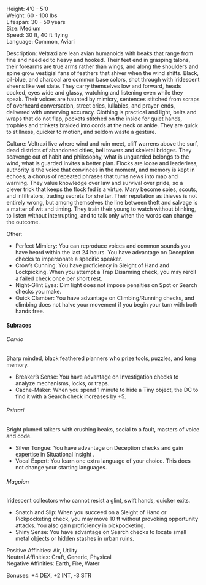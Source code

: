 Height: 4'0 - 5'0  
Weight: 60 - 100 lbs  
Lifespan: 30 - 50 years  
Size: Medium  
Speed: 30 ft, 40 ft flying  
Language: Common, Aviari

Description: Veltraxi are lean avian humanoids with beaks that range from fine and needled to heavy and hooked. Their feet end in grasping talons, their forearms are true arms rather than wings, and along the shoulders and spine grow vestigial fans of feathers that shiver when the wind shifts. Black, oil-blue, and charcoal are common base colors, shot through with iridescent sheens like wet slate. They carry themselves low and forward, heads cocked, eyes wide and glassy, watching and listening even while they speak. Their voices are haunted by mimicry, sentences stitched from scraps of overheard conversation, street cries, lullabies, and prayer-ends, delivered with unnerving accuracy. Clothing is practical and light, belts and wraps that do not flap, pockets stitched on the inside for quiet hands, trophies and trinkets braided into cords at the neck or ankle. They are quick to stillness, quicker to motion, and seldom waste a gesture.

Culture: Veltraxi live where wind and ruin meet, cliff warrens above the surf, dead districts of abandoned cities, bell towers and skeletal bridges. They scavenge out of habit and philosophy, what is unguarded belongs to the wind, what is guarded invites a better plan. Flocks are loose and leaderless, authority is the voice that convinces in the moment, and memory is kept in echoes, a chorus of repeated phrases that turns news into map and warning. They value knowledge over law and survival over pride, so a clever trick that keeps the flock fed is a virtue. Many become spies, scouts, and infiltrators, trading secrets for shelter. Their reputation as thieves is not entirely wrong, but among themselves the line between theft and salvage is a matter of wit and timing. They train their young to watch without blinking, to listen without interrupting, and to talk only when the words can change the outcome.

Other:
- Perfect Mimicry: You can reproduce voices and common sounds you have heard within the last 24 hours. You have advantage on Deception checks to impersonate a specific speaker.
- Crow’s Cunning: You have proficiency in Sleight of Hand and Lockpicking. When you attempt a Trap Disarming check, you may reroll a failed check once per short rest.
- Night-Glint Eyes: Dim light does not impose penalties on Spot or Search checks you make.
- Quick Clamber: You have advantage on Climbing/Running checks, and climbing does not halve your movement if you begin your turn with both hands free.
#### Subraces
###### Corvio  
Sharp minded, black feathered planners who prize tools, puzzles, and long memory.
- Breaker’s Sense: You have advantage on Investigation checks to analyze mechanisms, locks, or traps.
- Cache-Maker: When you spend 1 minute to hide a Tiny object, the DC to find it with a Search check increases by +5.
###### Psittari  
Bright plumed talkers with crushing beaks, social to a fault, masters of voice and code.
- Silver Tongue: You have advantage on Deception checks and gain expertise in Situational Insight .
- Vocal Expert: You learn one extra language of your choice. This does not change your starting languages.
###### Magpion  
Iridescent collectors who cannot resist a glint, swift hands, quicker exits.
- Snatch and Slip: When you succeed on a Sleight of Hand or Pickpocketing check, you may move 10 ft without provoking opportunity attacks. You also gain proficiency in pickpocketing. 
- Shiny Sense: You have advantage on Search checks to locate small metal objects or hidden stashes in urban ruins.

Positive Affinities: Air, Utility  
Neutral Affinities: Craft, Generic, Physical  
Negative Affinities: Earth, Fire, Water  

Bonuses: +4 DEX, +2 INT, -3 STR